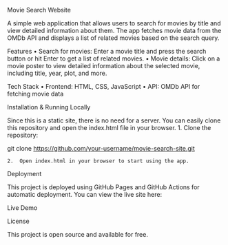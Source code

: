 
Movie Search Website

A simple web application that allows users to search for movies by title and view detailed information about them. The app fetches movie data from the OMDb API and displays a list of related movies based on the search query.

Features
	•	Search for movies: Enter a movie title and press the search button or hit Enter to get a list of related movies.
	•	Movie details: Click on a movie poster to view detailed information about the selected movie, including title, year, plot, and more.

Tech Stack
	•	Frontend: HTML, CSS, JavaScript
	•	API: OMDb API for fetching movie data

Installation & Running Locally

Since this is a static site, there is no need for a server. You can easily clone this repository and open the index.html file in your browser.
	1.	Clone the repository:

git clone https://github.com/your-username/movie-search-site.git


	2.	Open index.html in your browser to start using the app.

Deployment

This project is deployed using GitHub Pages and GitHub Actions for automatic deployment. You can view the live site here:

Live Demo

License

This project is open source and available for free.


